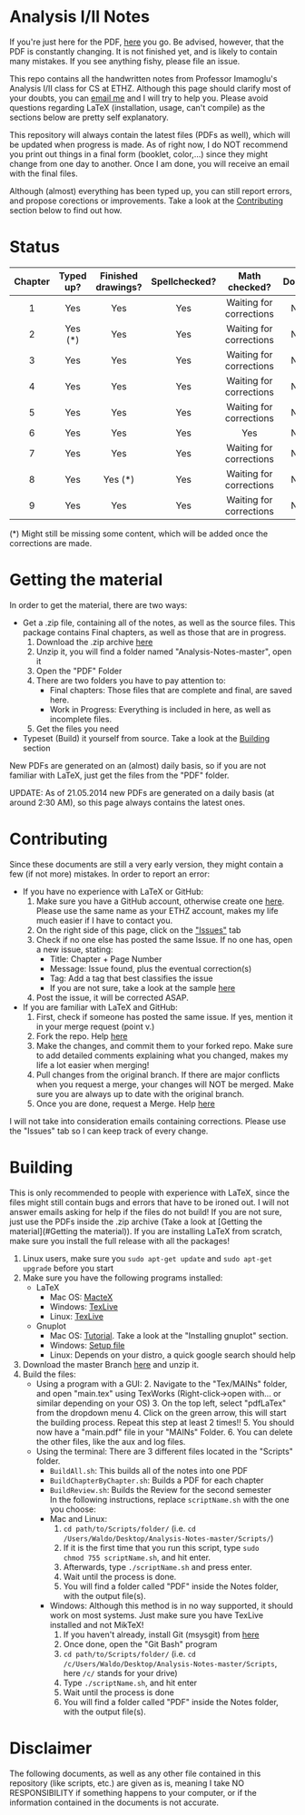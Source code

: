 Analysis I/II Notes
===================
If you're just here for the PDF, [here](https://github.com/pennatil/Analysis-Notes/raw/master/PDF/Work%20in%20Progress/Notizen%20-%20Analysis%20I%26II.pdf) you go. Be advised, however, that the PDF is constantly changing. It is not finished yet, and is likely to contain many mistakes. If you see anything fishy, please file an issue.

This repo contains all the handwritten notes from Professor Imamoglu's Analysis I/II class for CS at ETHZ. Although this page should clarify most of your doubts, you can <a href="mailto:pennatil@student.ethz.ch">email me</a> and I will try to help you. Please avoid questions regarding LaTeX (installation, usage, can't compile) as the sections below are pretty self explanatory.

This repository will always contain the latest files (PDFs as well), which will be updated when progress is made. As of right now, I do NOT recommend you print out things in a final form (booklet, color,...) since they might change from one day to another. Once I am done, you will receive an email with the final files.

Although (almost) everything has been typed up, you can still report errors, and propose corections or improvements. Take a look at the [Contributing](#Contributing) section below to find out how.

<a name="Status"></a>
Status
======
| Chapter |  Typed up?  | Finished drawings? | Spellchecked? |      Math checked?      | Done? |
|:-------:|:-----------:|:------------------:|:-------------:|:-----------------------:|:-----:|
|    1    |     Yes     |         Yes        |       Yes     | Waiting for corrections |   No  |
|    2    |     Yes (*)  |         Yes        |       Yes      | Waiting for corrections |   No  |
|    3    | Yes 		 |          Yes       |       Yes      |           Waiting for corrections           |   No  |
|    4    | Yes         |     		Yes       |       Yes       |Waiting for corrections           |   No  |
|    5    |      Yes    |          Yes         |       Yes       |          Waiting for corrections           |   No  |
|    6    |     Yes     |         Yes        |       Yes      |           Yes           |   No  |
|    7    |     Yes     |         Yes        |       Yes      | Waiting for corrections |   No  |
|    8    |     Yes     |          Yes (*)         |       Yes      | Waiting for corrections |   No  |
|    9    | Yes 		 |          Yes        |       Yes       |            Waiting for corrections            |   No  |

(*) Might still be missing some content, which will be added once the corrections are made.

<a name="Getting the material"></a>
Getting the material
====================

In order to get the material, there are two ways:

* Get a .zip file, containing all of the notes, as well as the source files. This package contains Final chapters, as well as those that are in progress.
  1. Download the .zip archive [here](https://github.com/pennatil/Analysis-Notes/archive/master.zip)
  2. Unzip it, you will find a folder named "Analysis-Notes-master", open it
  3. Open the "PDF" Folder
  4. There are two folders you have to pay attention to:
      * Final chapters: Those files that are complete and final, are saved here.
	  * Work in Progress: Everything is included in here, as well as incomplete files.
  5. Get the files you need
* Typeset (Build) it yourself from source. Take a look at the [Building](#Building) section

New PDFs are generated on an (almost) daily basis, so if you are not familiar with LaTeX, just get the files from the "PDF" folder.

UPDATE: As of 21.05.2014 new PDFs are generated on a daily basis (at around 2:30 AM), so this page always contains the latest ones.

<a name="Contributing"></a>
Contributing
============

Since these documents are still a very early version, they might contain a few (if not more) mistakes. In order to report an error:
* If you have no experience with LaTeX or GitHub:
    1. Make sure you have a GitHub account, otherwise create one [here](https://github.com/join). Please use the same name as your ETHZ account, makes my life much easier if I have to contact you.
    2. On the right side of this page, click on the ["Issues"](https://github.com/pennatil/Analysis-Notes/issues) tab
    3. Check if no one else has posted the same Issue. If no one has, open a new issue, stating:
        * Title: Chapter + Page Number
        * Message: Issue found, plus the eventual correction(s)
        * Tag: Add a tag that best classifies the issue
        * If you are not sure, take a look at the sample [here](https://github.com/pennatil/Analysis-Notes/issues/4)
    4. Post the issue, it will be corrected ASAP.
* If you are familiar with LaTeX and GitHub:
    1. First, check if someone has posted the same issue. If yes, mention it in your merge request (point v.)
    2. Fork the repo. Help [here](https://help.github.com/articles/fork-a-repo)
    3. Make the changes, and commit them to your forked repo. Make sure to add detailed comments explaining what you changed, makes my life a lot easier when merging!
    4. Pull changes from the original branch. If there are major conflicts when you request a merge, your changes will NOT be merged. Make sure you are always up to date with the original branch.
    5. Once you are done, request a Merge. Help [here](https://help.github.com/articles/using-pull-requests)

I will not take into consideration emails containing corrections. Please use the "Issues" tab so I can keep track of every change.


<a name="Building"></a>
Building
========
This is only recommended to people with experience with LaTeX, since the files might still contain bugs and errors that have to be ironed out. I will not answer emails asking for help if the files do not build! If you are not sure, just use the PDFs inside the .zip archive (Take a look at [Getting the material](#Getting the material)). If you are installing LaTeX from scratch, make sure you install the full release with all the packages!

1. Linux users, make sure you <code>sudo apt-get update</code> and <code>sudo apt-get upgrade</code> before you start
1. Make sure you have the following programs installed:
	* LaTeX
		* Mac OS: [MacteX](http://tug.org/mactex/)
		* Windows: [TexLive](https://www.tug.org/texlive/acquire-netinstall.html)
		* Linux: [TexLive](https://www.tug.org/texlive/quickinstall.html)
	* Gnuplot
		* Mac OS: [Tutorial](http://www.maclife.com/article/columns/terminal_101_graphing_gnuplot). Take a look at the "Installing gnuplot" section.
		* Windows: [Setup file](http://sourceforge.net/projects/gnuplot/files/latest/download?source=files)
		* Linux: Depends on your distro, a quick google search should help
2. Download the master Branch [here](https://github.com/pennatil/Analysis-Notes/archive/master.zip) and unzip it. 
3. Build the files:
	* Using a program with a GUI:
		2. Navigate to the "Tex/MAINs" folder, and open "main.tex" using TexWorks (Right-click->open with... or similar depending on your OS)
		3. On the top left, select "pdfLaTex" from the dropdown menu
		4. Click on the green arrow, this will start the building process. Repeat this step at least 2 times!!
		5. You should now have a "main.pdf" file in your "MAINs" Folder.
		6. You can delete the other files, like the aux and log files. 
	* Using the terminal: 
	There are 3 different files located in the "Scripts" folder. 
		* <code>BuildAll.sh</code>: This builds all of the notes into one PDF
		* <code>BuildChapterByChapter.sh</code>: Builds a PDF for each chapter
		* <code>BuildReview.sh</code>: Builds the Review for the second semester  
   In the following instructions, replace <code>scriptName.sh</code> with the one you choose:
		* Mac and Linux:
			1. <code>cd path/to/Scripts/folder/</code> (i.e. <code>cd /Users/Waldo/Desktop/Analysis-Notes-master/Scripts/</code>)
			2. If it is the first time that you run this script, type <code>sudo chmod 755 scriptName.sh</code>, and hit enter.
			4. Afterwards, type <code>./scriptName.sh</code> and press enter.
			5. Wait until the process is done.
			6. You will find a folder called "PDF" inside the Notes folder, with the output file(s).
		* Windows: Although this method is in no way supported, it should work on most systems. Just make sure you have TexLive installed and not MikTeX!
			1. If you haven't already, install Git (msysgit) from [here](http://msysgit.github.io/)
			2. Once done, open the "Git Bash" program
			3. <code>cd path/to/Scripts/folder/</code> (i.e. <code>cd /c/Users/Waldo/Desktop/Analysis-Notes-master/Scripts</code>, here <code>/c/</code> stands for your drive)
			4. Type <code>./scriptName.sh</code>, and hit enter
			5. Wait until the process is done
			6. You will find a folder called "PDF" inside the Notes folder, with the output file(s).






Disclaimer
==========
The following documents, as well as any other file contained in this repository (like scripts, etc.) are given as is, meaning I take NO RESPONSIBILITY if something happens to your computer, or if the information contained in the documents is not accurate.

